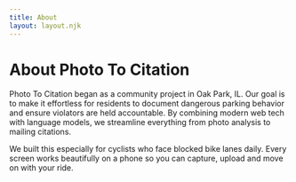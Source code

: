 ```yaml
---
title: About
layout: layout.njk
---
```


# About Photo To Citation

Photo To Citation began as a community project in Oak Park, IL. Our goal is to make it effortless for residents to document dangerous parking behavior and ensure violators are held accountable. By combining modern web tech with language models, we streamline everything from photo analysis to mailing citations.

We built this especially for cyclists who face blocked bike lanes daily. Every screen works beautifully on a phone so you can capture, upload and move on with your ride.

